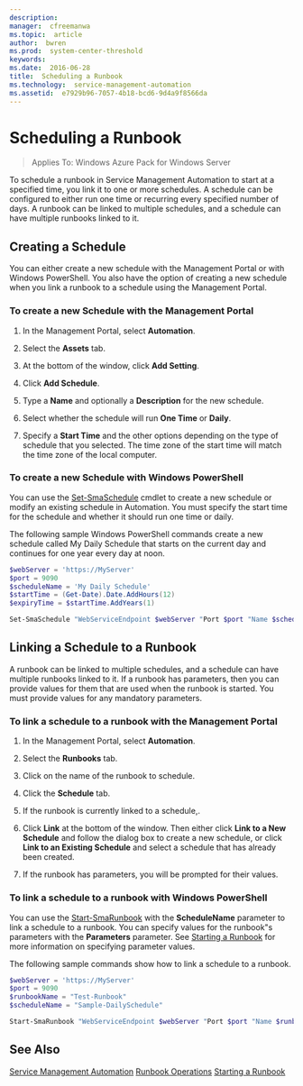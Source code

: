 ```yaml
---
description:  
manager:  cfreemanwa
ms.topic:  article
author:  bwren
ms.prod:  system-center-threshold
keywords:  
ms.date:  2016-06-28
title:  Scheduling a Runbook
ms.technology:  service-management-automation
ms.assetid:  e7929b96-7057-4b18-bcd6-9d4a9f8566da
---
```


# Scheduling a Runbook

>Applies To: Windows Azure Pack for Windows Server

To schedule a runbook in Service Management Automation to start at a specified time, you link it to one or more schedules. A schedule can be configured to either run one time or recurring every specified number of days. A runbook can be linked to multiple schedules, and a schedule can have multiple runbooks linked to it.

## <a name="Create"></a>Creating a Schedule
You can either create a new schedule with the Management Portal or with Windows PowerShell. You also have the option of creating a new schedule when you link a runbook to a schedule using the Management Portal.

### To create a new Schedule with the Management Portal

1.  In the Management Portal, select **Automation**.

2.  Select the **Assets** tab.

3.  At the bottom of the window, click **Add Setting**.

4.  Click **Add Schedule**.

5.  Type a **Name** and optionally a **Description** for the new schedule.

6.  Select whether the schedule will run **One Time** or **Daily**.

7.  Specify a **Start Time** and the other options depending on the type of schedule that you selected. The time zone of the start time will match the time zone of the local computer.

### To create a new Schedule with Windows PowerShell
You can use the [Set-SmaSchedule](http://aka.ms/runbookauthor/cmdlet/setsmaschedule) cmdlet to create a new schedule or modify an existing schedule in Automation. You must specify the start time for the schedule and whether it should run one time or daily.

The following sample Windows PowerShell commands create a new schedule called My Daily Schedule that starts on the current day and continues for one year every day at noon.

```powershell
$webServer = 'https://MyServer'
$port = 9090
$scheduleName = 'My Daily Schedule'
$startTime = (Get-Date).Date.AddHours(12)
$expiryTime = $startTime.AddYears(1)

Set-SmaSchedule "WebServiceEndpoint $webServer "Port $port "Name $scheduleName "ScheduleType OneTimeSchedule "StartTime $startTime "ExpiryTime $expiryTime "DayInterval 1
```

## <a name="Link"></a>Linking a Schedule to a Runbook
A runbook can be linked to multiple schedules, and a schedule can have multiple runbooks linked to it. If a runbook has parameters, then you can provide values for them that are used when the runbook is started. You must provide values for any mandatory parameters.

### To link a schedule to a runbook with the Management Portal

1.  In the Management Portal, select **Automation**.

2.  Select the **Runbooks** tab.

3.  Click on the name of the runbook to schedule.

4.  Click the **Schedule** tab.

5.  If the runbook is currently linked to a schedule,.

6.  Click **Link** at the bottom of the window. Then either click **Link to a New Schedule** and follow the dialog box to create a new schedule, or click **Link to an Existing Schedule** and select a schedule that has already been created.

7.  If the runbook has parameters, you will be prompted for their values.

### To link a schedule to a runbook with Windows PowerShell
You can use the [Start-SmaRunbook](http://aka.ms/runbookauthor/startsmarunbook) with the **ScheduleName** parameter to link a schedule to a runbook. You can specify values for the runbook"s parameters with the **Parameters** parameter. See [Starting a Runbook](Starting-a-Runbook.md) for more information on specifying parameter values.

The following sample commands show how to link a schedule to a runbook.

```powershell
$webServer = 'https://MyServer'
$port = 9090
$runbookName = "Test-Runbook"
$scheduleName = "Sample-DailySchedule"

Start-SmaRunbook "WebServiceEndpoint $webServer "Port $port "Name $runbookName "ScheduleName $scheduleName "Parameters $params

```

## See Also
[Service Management Automation](../Service-Management-Automation.md)
[Runbook Operations](Runbook-Operations.md)
[Starting a Runbook](Starting-a-Runbook.md)



